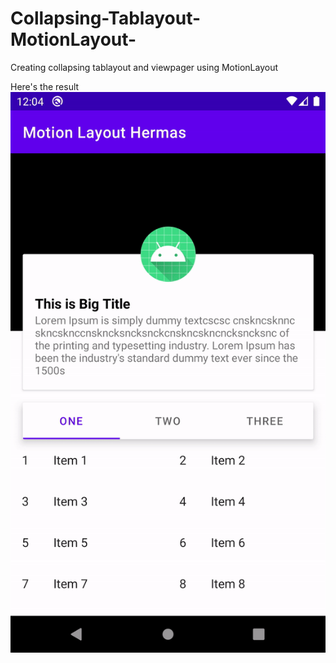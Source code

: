 # Collapsing-Tablayout-MotionLayout-

Creating collapsing tablayout and viewpager using MotionLayout


Here's the result 
![](https://github.com/hermasyp/Collapsing-Tablayout-MotionLayout-/blob/master/preview.gif)
